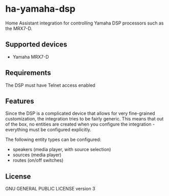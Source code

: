 # ha-yamaha-dsp

Home Assistant integration for controlling Yamaha DSP processors such as the MRX7-D.

## Supported devices

* Yamaha MRX7-D

## Requirements

The DSP must have Telnet access enabled

## Features

Since the DSP is a complicated device that allows for very fine-grained customization, the 
integration tries to be fairly generic. This means that out of the box, no entities are created 
when you configure the integration - everything must be configured explicitly.

The following entity types can be configured:

* speakers (media player, with source selection)
* sources (media player)
* routes (on/off switches)

## License

GNU GENERAL PUBLIC LICENSE version 3
